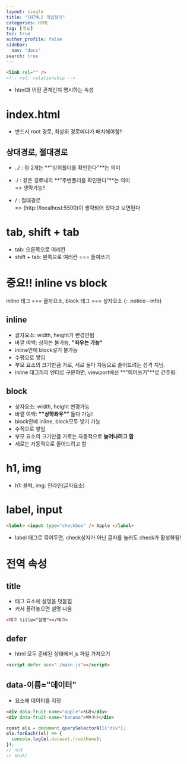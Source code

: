 ```yaml
---
layout: single
title: "[HTML] 개념정리"
categories: HTML
tag: [개요]
toc: true
author_profile: false
sidebar:
  nav: "docs"
search: true
---
```


```html
<link rel="" />
<!-- rel: relationship -->
```

- html과 어떤 관계인지 명시하는 속성

# index.html

- 반드시 root 경로, 최상위 경로에다가 배치해야함!!

## 상대경로, 절대경로

- ../ : 점 2개는 **"상위폴더를 확인한다"**는 의미

- ./ : 같은 경로내의 **"주변폴더를 확인한다"**는 의미  
  => 생략가능!!

- / : 절대경로  
  => (http://localhost:5500)이 생략되어 있다고 보면된다

# tab, shift + tab

- tab: 오른쪽으로 여러칸
- shift + tab: 왼쪽으로 여러칸 === 들여쓰기

# 중요!! inline vs block

inline 태그 === 글자요소, block 태그 === 상자요소
{: .notice--info}

## inline

- 글자요소: width, height가 변경안됨
- 바깥 여백: 상하는 불가능, **"좌우는 가능"**
- inline안에 block넣기 불가능
- 수평으로 쌓임
- 부모 요소의 크기만큼 가로, 세로 둘다 자동으로 줄어드려는 성격 지님.
- inline 태그끼리 엔터로 구분하면, viewport에선 **"띄어쓰기"**로 간주됨.

## block

- 상자요소: width, height 변경가능
- 바깥 여백: **""상하좌우""** 둘다 가능!
- block안에 inline, block모두 넣기 가능
- 수직으로 쌓임
- 부모 요소의 크기만큼 가로는 자동적으로 **늘어나려고 함**
- 세로는 자동적으로 줄어드려고 함

# h1, img

- h1: 블럭, img: 인라인(글자요소)

# label, input

```html
<label> <input type="checkbox" /> Apple </label>
```

- label 태그로 묶어두면, check상자가 아닌 글자를 눌러도 check가 활성화됨!

# 전역 속성

## title

- 태그 요소에 설명을 덧붙힘
- 커서 올려놓으면 설명 나옴

```html
<태그 title="설명"></태그>
```

## defer

- html 모두 준비된 상태에서 js 파일 가져오기

```html
<script defer scr="./main.js"></script>
```

## data-이름="데이터"

- 요소에 데이터를 지정

```html
<div data-fruit-name="apple">사과</div>
<div data-fruit-name="banana">바나나</div>
```

```js
const els = document.querySelectorAll("div");
els.forEach((el) => {
  console.log(el.dataset.fruitName);
});
// 사과
// 바나나
```
